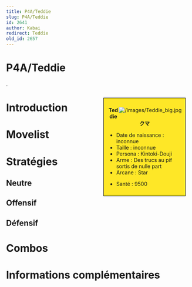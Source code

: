 ```yaml
---
title: P4A/Teddie
slug: P4A/Teddie
id: 2641
author: Kabai
redirect: Teddie
old_id: 2657
---
```


# P4A/Teddie

.

<div style="float:right; border: 1px black solid; background-color: #FEE727; width: 40%; margin:15px; padding:10px">
<div style="float:right">

![](/images/Teddie_big.jpg "/images/Teddie_big.jpg")

</div>
<div>
<center>

**Teddie**  
**クマ**  
  

</center>

- Date de naissance : inconnue
- Taille : inconnue
- Persona : Kintoki-Douji
- Arme : Des trucs au pif sortis de nulle part
- Arcane : Star

<!-- -->

- Santé : 9500

</div>
</div>

# Introduction

# Movelist

# Stratégies

## Neutre

## Offensif

## Défensif

# Combos

# Informations complémentaires
